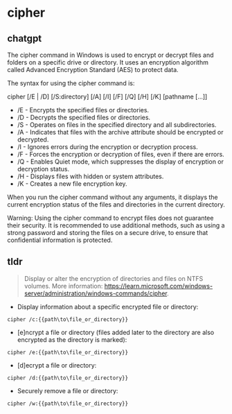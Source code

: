 # cipher 
## chatgpt 
The cipher command in Windows is used to encrypt or decrypt files and folders on a specific drive or directory. It uses an encryption algorithm called Advanced Encryption Standard (AES) to protect data.

The syntax for using the cipher command is:

cipher [/E | /D] [/S:directory] [/A] [/I] [/F] [/Q] [/H] [/K] [pathname [...]]

- /E - Encrypts the specified files or directories.
- /D - Decrypts the specified files or directories.
- /S - Operates on files in the specified directory and all subdirectories.
- /A - Indicates that files with the archive attribute should be encrypted or decrypted.
- /I - Ignores errors during the encryption or decryption process.
- /F - Forces the encryption or decryption of files, even if there are errors.
- /Q - Enables Quiet mode, which suppresses the display of encryption or decryption status.
- /H - Displays files with hidden or system attributes.
- /K - Creates a new file encryption key.

When you run the cipher command without any arguments, it displays the current encryption status of the files and directories in the current directory.

Warning: Using the cipher command to encrypt files does not guarantee their security. It is recommended to use additional methods, such as using a strong password and storing the files on a secure drive, to ensure that confidential information is protected. 

## tldr 
 
> Display or alter the encryption of directories and files on NTFS volumes.
> More information: <https://learn.microsoft.com/windows-server/administration/windows-commands/cipher>.

- Display information about a specific encrypted file or directory:

`cipher /c:{{path\to\file_or_directory}}`

- [e]ncrypt a file or directory (files added later to the directory are also encrypted as the directory is marked):

`cipher /e:{{path\to\file_or_directory}}`

- [d]ecrypt a file or directory:

`cipher /d:{{path\to\file_or_directory}}`

- Securely remove a file or directory:

`cipher /w:{{path\to\file_or_directory}}`
